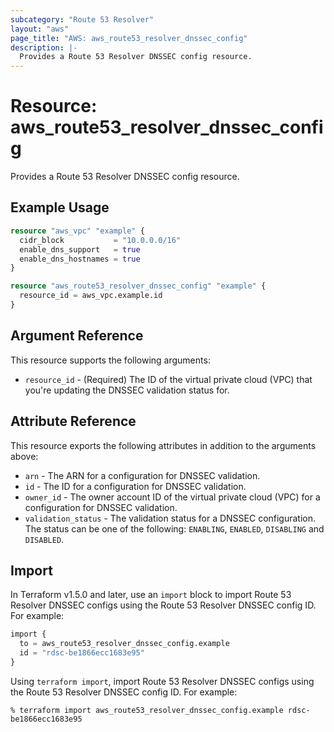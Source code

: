```yaml
---
subcategory: "Route 53 Resolver"
layout: "aws"
page_title: "AWS: aws_route53_resolver_dnssec_config"
description: |-
  Provides a Route 53 Resolver DNSSEC config resource.
---
```


# Resource: aws_route53_resolver_dnssec_config

Provides a Route 53 Resolver DNSSEC config resource.

## Example Usage

```terraform
resource "aws_vpc" "example" {
  cidr_block           = "10.0.0.0/16"
  enable_dns_support   = true
  enable_dns_hostnames = true
}

resource "aws_route53_resolver_dnssec_config" "example" {
  resource_id = aws_vpc.example.id
}
```

## Argument Reference

This resource supports the following arguments:

* `resource_id` - (Required) The ID of the virtual private cloud (VPC) that you're updating the DNSSEC validation status for.

## Attribute Reference

This resource exports the following attributes in addition to the arguments above:

* `arn` - The ARN for a configuration for DNSSEC validation.
* `id` - The ID for a configuration for DNSSEC validation.
* `owner_id` - The owner account ID of the virtual private cloud (VPC) for a configuration for DNSSEC validation.
* `validation_status` - The validation status for a DNSSEC configuration. The status can be one of the following: `ENABLING`, `ENABLED`, `DISABLING` and `DISABLED`.

## Import

In Terraform v1.5.0 and later, use an `import` block to import  Route 53 Resolver DNSSEC configs using the Route 53 Resolver DNSSEC config ID. For example:

```terraform
import {
  to = aws_route53_resolver_dnssec_config.example
  id = "rdsc-be1866ecc1683e95"
}
```

Using `terraform import`, import  Route 53 Resolver DNSSEC configs using the Route 53 Resolver DNSSEC config ID. For example:

```console
% terraform import aws_route53_resolver_dnssec_config.example rdsc-be1866ecc1683e95
```
